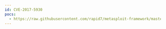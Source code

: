 ```yaml
---
id: CVE-2017-5930
pocs:
  - https://raw.githubusercontent.com/rapid7/metasploit-framework/master/modules/auxiliary/admin/http/pfadmin_set_protected_alias.rb
---
```

